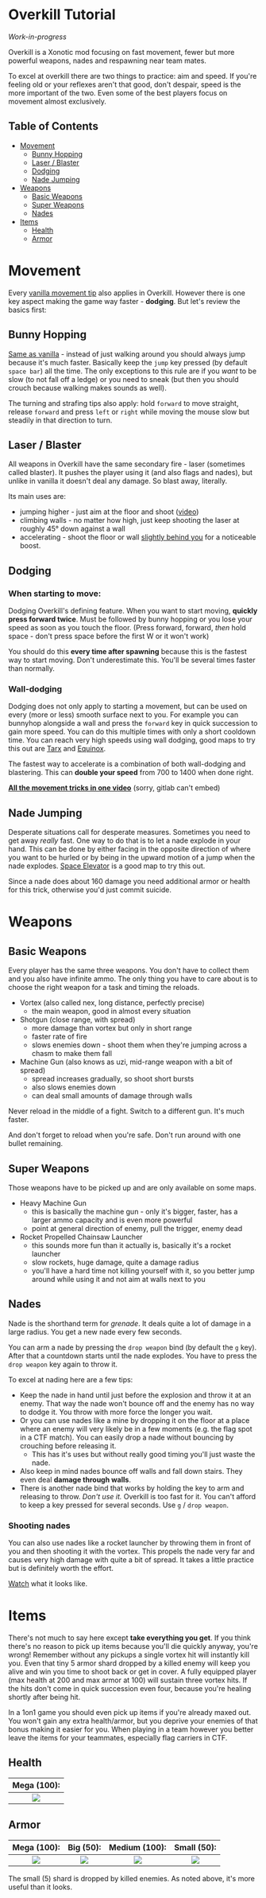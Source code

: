 Overkill Tutorial
=================

*Work-in-progress*

Overkill is a Xonotic mod focusing on fast movement, fewer but more powerful weapons, nades and respawning near team mates.

To excel at overkill there are two things to practice: aim and speed. If you're feeling old or your reflexes aren't that good, don't despair, speed is the more important of the two. Even some of the best players focus on movement almost exclusively.

Table of Contents
-----------------

* [Movement](#movement)
    * [Bunny Hopping](#bunny-hopping)
    * [Laser / Blaster](#laser-blaster)
    * [Dodging](#dodging)
    * [Nade Jumping](#nade-jumping)
* [Weapons](#weapons)
    * [Basic Weapons](#basic-weapons)
    * [Super Weapons](#super-weapons)
    * [Nades](#weapons_nades)
* [Items](#items)
    * [Health](#health)
    * [Armor](#armor)

Movement
========

Every [vanilla movement tip](Halogenes_Newbie_Corner#movement) also applies in Overkill. However there is one key aspect making the game way faster - **dodging**. But let's review the basics first:

Bunny Hopping
-------------

[Same as vanilla](Halogenes_Newbie_Corner#bunny-hopping) - instead of just walking around you should always jump because it's much faster. Basically keep the `jump` key pressed (by default `space bar`) all the time. The only exceptions to this rule are if you *want* to be slow (to not fall off a ledge) or you need to sneak (but then you should crouch because walking makes sounds as well).

The turning and strafing tips also apply: hold `forward` to move straight, release `forward` and press `left` or `right` while moving the mouse slow but steadily in that direction to turn.

Laser / Blaster
---------------

All weapons in Overkill have the same secondary fire - laser (sometimes called blaster). It pushes the player using it (and also flags and nades), but unlike in vanilla it doesn't deal any damage. So blast away, literally.

Its main uses are:

- jumping higher - just aim at the floor and shoot ([video](https://www.youtube.com/watch?v=V3a127HCT0E))
- climbing walls - no matter how high, just keep shooting the laser at roughly 45° down against a wall
- accelerating - shoot the floor or wall [slightly behind you](Halogenes_Newbie_Corner#wall-blastering) for a noticeable boost.

Dodging
-------

### When starting to move:

Dodging Overkill's defining feature. When you want to start moving, **quickly press forward twice**. Must be followed by bunny hopping or you lose your speed as soon as you touch the floor. (Press forward, forward, *then* hold space - don't press space before the first W or it won't work)

You should do this **every time after spawning** because this is the fastest way to start moving. Don't underestimate this. You'll be several times faster than normally.

### Wall-dodging

Dodging does not only apply to starting a movement, but can be used on every (more or less) smooth surface next to you. For example you can bunnyhop alongside a wall and press the `forward` key in quick succession to gain more speed. You can do this multiple times with only a short cooldown time. You can reach very high speeds using wall dodging, good maps to try this out are [Tarx](Maps#tarx) and [Equinox](Maps#equinox).

The fastest way to accelerate is a combination of both wall-dodging and blastering. This can **double your speed** from 700 to 1400 when done right.

**[All the movement tricks in one video](https://www.youtube.com/watch?v=-WxZ1IbLAkU)** (sorry, gitlab can't embed)

Nade Jumping
------------

Desperate situations call for desperate measures. Sometimes you need to get away *really* fast. One way to do that is to let a nade explode in your hand. This can be done by either facing in the opposite direction of where you want to be hurled or by being in the upward motion of a jump when the nade explodes. [Space Elevator](Maps#space-elevator) is a good map to try this out.

Since a nade does about 160 damage you need additional armor or health for this trick, otherwise you'd just commit suicide.

Weapons
=======

Basic Weapons
-------------

Every player has the same three weapons. You don't have to collect them and you also have infinite ammo. The only thing you have to care about is to choose the right weapon for a task and timing the reloads.

- Vortex (also called nex, long distance, perfectly precise)
  - the main weapon, good in almost every situation
- Shotgun (close range, with spread)
  - more damage than vortex but only in short range
  - faster rate of fire
  - slows enemies down - shoot them when they're jumping across a chasm to make them fall
- Machine Gun (also knows as uzi, mid-range weapon with a bit of spread)
  - spread increases gradually, so shoot short bursts
  - also slows enemies down
  - can deal small amounts of damage through walls

Never reload in the middle of a fight. Switch to a different gun. It's much faster.

And don't forget to reload when you're safe. Don't run around with one bullet remaining.

Super Weapons
-------------

Those weapons have to be picked up and are only available on some maps.

- Heavy Machine Gun
  - this is basically the machine gun - only it's bigger, faster, has a larger ammo capacity and is even more powerful
  - point at general direction of enemy, pull the trigger, enemy dead
- Rocket Propelled Chainsaw Launcher
  - this sounds more fun than it actually is, basically it's a rocket launcher
  - slow rockets, huge damage, quite a damage radius
  - you'll have a hard time not killing yourself with it, so you better jump around while using it and not aim at walls next to you

Nades
-----

Nade is the shorthand term for *grenade*. It deals quite a lot of damage in a large radius. You get a new nade every few seconds.

You can arm a nade by pressing the `drop weapon` bind (by default the `g` key). After that a countdown starts until the nade explodes. You have to press the `drop weapon` key again to throw it.

To excel at nading here are a few tips:

* Keep the nade in hand until just before the explosion and throw it at an enemy. That way the nade won't bounce off and the enemy has no way to dodge it. You throw with more force the longer you wait.
* Or you can use nades like a mine by dropping it on the floor at a place where an enemy will very likely be in a few moments (e.g. the flag spot in a CTF match). You can easily drop a nade without bouncing by crouching before releasing it.
  * This has it's uses but without really good timing you'll just waste the nade.
* Also keep in mind nades bounce off walls and fall down stairs. They even deal **damage through walls**.
* There is another nade bind that works by holding the key to arm and releasing to throw. *Don't use it.* Overkill is too fast for it. You can't afford to keep a key pressed for several seconds. Use `g` / `drop weapon`.

### Shooting nades

You can also use nades like a rocket launcher by throwing them in front of you and then shooting it with the vortex. This propels the nade very far and causes very high damage with quite a bit of spread. It takes a little practice but is definitely worth the effort.

[Watch](https://www.youtube.com/watch?v=9qE3_YBYp50) what it looks like.

Items
=====

There's not much to say here except **take everything you get**. If you think there's no reason to pick up items because you'll die quickly anyway, you're wrong! Remember without any pickups a single vortex hit will instantly kill you. Even that tiny 5 armor shard dropped by a killed enemy will keep you alive and win you time to shoot back or get in cover. A fully equipped player (max health at 200 and max armor at 100) will sustain three vortex hits. If the hits don't come in quick succession even four, because you're healing shortly after being hit.

In a 1on1 game you should even pick up items if you're already maxed out. You won't gain any extra health/armor, but you deprive your enemies of that bonus making it easier for you. When playing in a team however you better leave the items for your teammates, especially flag carriers in CTF.

Health
------

|Mega (100):  |
|:-----------:|
|![][h_mega]  |

[h_mega]: http://pics.nexuizninjaz.com/images/s92ftsza0q7r8daau47z.png

Armor
-----

|Mega (100):  |  Big (50):   |Medium (100): |  Small (50): |  
|:-----------:|:------------:|:------------:|:------------:|
|![][a_mega]  |  ![][a_big]  |![][a_medium] |  ![][a_small]| 

[a_mega]: http://pics.nexuizninjaz.com/images/havtb83g2yglb201q84t.png
[a_big]: http://pics.nexuizninjaz.com/images/jyi1aj1vx6rrrckx7zgt.png
[a_medium]: http://pics.nexuizninjaz.com/images/ijq1xmxw797e1klv1l.png
[a_small]: http://pics.nexuizninjaz.com/images/5zl9javsx6dasvom21gv.png

The small (5) shard is dropped by killed enemies. As noted above, it's more useful than it looks.








